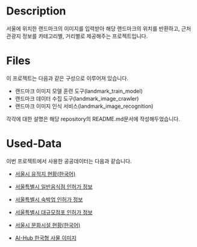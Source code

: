 # Description

서울에 위치한 랜드마크의 이미지를 입력받아 해당 랜드마크의 위치를 반환하고, 근처 관광지 정보를 카테고리별, 거리별로 제공해주는 프로젝트입니다.

# Files

이 프로젝트는 다음과 같은 구성으로 이루어져 있습니다.

* 랜드마크 이미지 모델 훈련 도구(landmark_train_model)
* 랜드마크 데이터 수집 도구(landmark_image_crawler)
* 랜드마크 이미지 인식 서비스(landmark_image_recognition)

각각에 대한 설명은 해당 repository의 README.md문서에 작성해두었습니다.

# Used-Data

이번 프로젝트에서 사용한 공공데이터는 다음과 같습니다.

* [서울시 유적지 현황(한국어)](http://data.seoul.go.kr/dataList/OA-13003/S/1/datasetView.do)
    
* [서울특별시 일반음식점 인허가 정보](http://data.seoul.go.kr/dataList/OA-16094/S/1/datasetView.do)
    
* [서울특별시 숙박업 인허가 정보](http://data.seoul.go.kr/dataList/OA-16044/S/1/datasetView.do)

* [서울특별시 대규모점포 인허가 정보](http://data.seoul.go.kr/dataList/OA-16096/S/1/datasetView.do)
   
* [서울시 문화시설 현황(한국어)](http://data.seoul.go.kr/dataList/OA-12993/S/1/datasetView.do)

* [AI-Hub 한국형 사물 이미지](https://aihub.or.kr/aidata/132)
    




